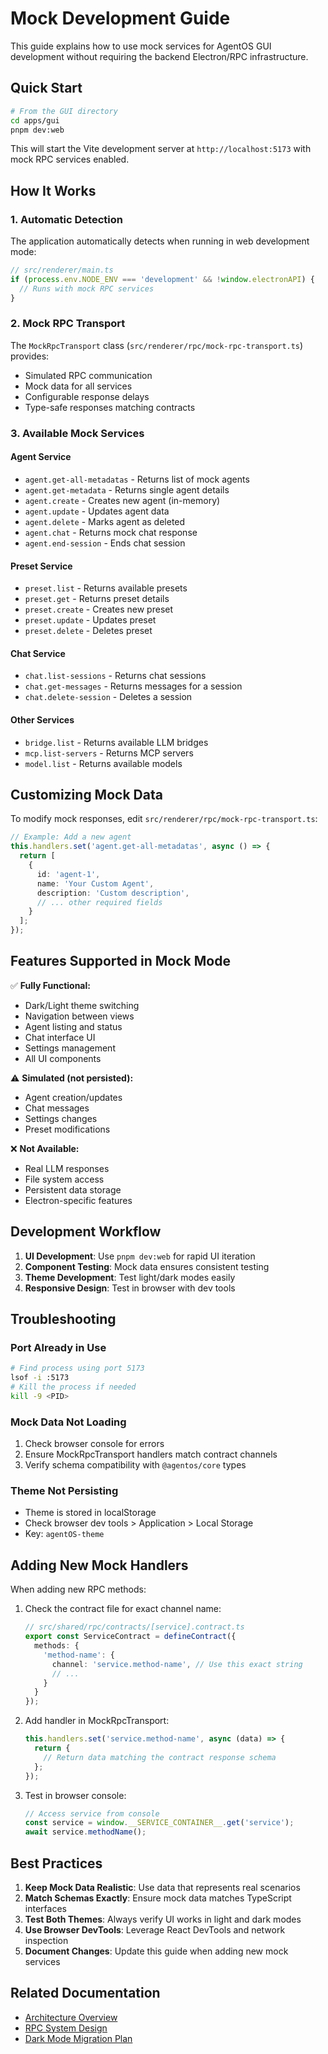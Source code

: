 # Mock Development Guide

This guide explains how to use mock services for AgentOS GUI development without requiring the backend Electron/RPC infrastructure.

## Quick Start

```bash
# From the GUI directory
cd apps/gui
pnpm dev:web
```

This will start the Vite development server at `http://localhost:5173` with mock RPC services enabled.

## How It Works

### 1. Automatic Detection

The application automatically detects when running in web development mode:

```typescript
// src/renderer/main.ts
if (process.env.NODE_ENV === 'development' && !window.electronAPI) {
  // Runs with mock RPC services
}
```

### 2. Mock RPC Transport

The `MockRpcTransport` class (`src/renderer/rpc/mock-rpc-transport.ts`) provides:

- Simulated RPC communication
- Mock data for all services
- Configurable response delays
- Type-safe responses matching contracts

### 3. Available Mock Services

#### Agent Service
- `agent.get-all-metadatas` - Returns list of mock agents
- `agent.get-metadata` - Returns single agent details
- `agent.create` - Creates new agent (in-memory)
- `agent.update` - Updates agent data
- `agent.delete` - Marks agent as deleted
- `agent.chat` - Returns mock chat response
- `agent.end-session` - Ends chat session

#### Preset Service
- `preset.list` - Returns available presets
- `preset.get` - Returns preset details
- `preset.create` - Creates new preset
- `preset.update` - Updates preset
- `preset.delete` - Deletes preset

#### Chat Service
- `chat.list-sessions` - Returns chat sessions
- `chat.get-messages` - Returns messages for a session
- `chat.delete-session` - Deletes a session

#### Other Services
- `bridge.list` - Returns available LLM bridges
- `mcp.list-servers` - Returns MCP servers
- `model.list` - Returns available models

## Customizing Mock Data

To modify mock responses, edit `src/renderer/rpc/mock-rpc-transport.ts`:

```typescript
// Example: Add a new agent
this.handlers.set('agent.get-all-metadatas', async () => {
  return [
    {
      id: 'agent-1',
      name: 'Your Custom Agent',
      description: 'Custom description',
      // ... other required fields
    }
  ];
});
```

## Features Supported in Mock Mode

✅ **Fully Functional:**
- Dark/Light theme switching
- Navigation between views
- Agent listing and status
- Chat interface UI
- Settings management
- All UI components

⚠️ **Simulated (not persisted):**
- Agent creation/updates
- Chat messages
- Settings changes
- Preset modifications

❌ **Not Available:**
- Real LLM responses
- File system access
- Persistent data storage
- Electron-specific features

## Development Workflow

1. **UI Development**: Use `pnpm dev:web` for rapid UI iteration
2. **Component Testing**: Mock data ensures consistent testing
3. **Theme Development**: Test light/dark modes easily
4. **Responsive Design**: Test in browser with dev tools

## Troubleshooting

### Port Already in Use
```bash
# Find process using port 5173
lsof -i :5173
# Kill the process if needed
kill -9 <PID>
```

### Mock Data Not Loading
1. Check browser console for errors
2. Ensure MockRpcTransport handlers match contract channels
3. Verify schema compatibility with `@agentos/core` types

### Theme Not Persisting
- Theme is stored in localStorage
- Check browser dev tools > Application > Local Storage
- Key: `agentOS-theme`

## Adding New Mock Handlers

When adding new RPC methods:

1. Check the contract file for exact channel name:
   ```typescript
   // src/shared/rpc/contracts/[service].contract.ts
   export const ServiceContract = defineContract({
     methods: {
       'method-name': {
         channel: 'service.method-name', // Use this exact string
         // ...
       }
     }
   });
   ```

2. Add handler in MockRpcTransport:
   ```typescript
   this.handlers.set('service.method-name', async (data) => {
     return {
       // Return data matching the contract response schema
     };
   });
   ```

3. Test in browser console:
   ```javascript
   // Access service from console
   const service = window.__SERVICE_CONTAINER__.get('service');
   await service.methodName();
   ```

## Best Practices

1. **Keep Mock Data Realistic**: Use data that represents real scenarios
2. **Match Schemas Exactly**: Ensure mock data matches TypeScript interfaces
3. **Test Both Themes**: Always verify UI works in light and dark modes
4. **Use Browser DevTools**: Leverage React DevTools and network inspection
5. **Document Changes**: Update this guide when adding new mock services

## Related Documentation

- [Architecture Overview](./ARCHITECTURE.md)
- [RPC System Design](./RPC_DESIGN.md)
- [Dark Mode Migration Plan](../plan/DARK_MODE_MIGRATION_PLAN.md)